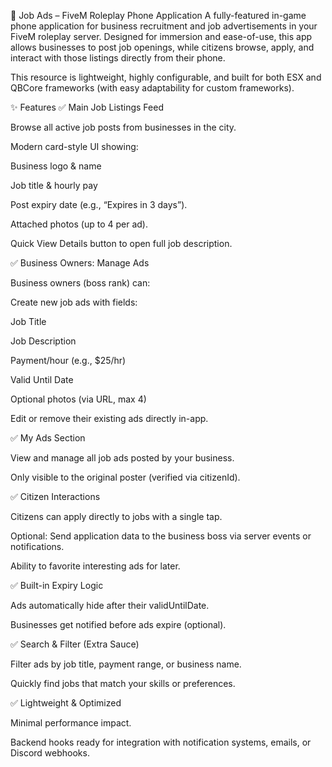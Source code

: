 📱 Job Ads – FiveM Roleplay Phone Application
A fully-featured in-game phone application for business recruitment and job advertisements in your FiveM roleplay server. Designed for immersion and ease-of-use, this app allows businesses to post job openings, while citizens browse, apply, and interact with those listings directly from their phone.

This resource is lightweight, highly configurable, and built for both ESX and QBCore frameworks (with easy adaptability for custom frameworks).

✨ Features
✅ Main Job Listings Feed

Browse all active job posts from businesses in the city.

Modern card-style UI showing:

Business logo & name

Job title & hourly pay

Post expiry date (e.g., “Expires in 3 days”).

Attached photos (up to 4 per ad).

Quick View Details button to open full job description.

✅ Business Owners: Manage Ads

Business owners (boss rank) can:

Create new job ads with fields:

Job Title

Job Description

Payment/hour (e.g., $25/hr)

Valid Until Date

Optional photos (via URL, max 4)

Edit or remove their existing ads directly in-app.

✅ My Ads Section

View and manage all job ads posted by your business.

Only visible to the original poster (verified via citizenId).

✅ Citizen Interactions

Citizens can apply directly to jobs with a single tap.

Optional: Send application data to the business boss via server events or notifications.

Ability to favorite interesting ads for later.

✅ Built-in Expiry Logic

Ads automatically hide after their validUntilDate.

Businesses get notified before ads expire (optional).

✅ Search & Filter (Extra Sauce)

Filter ads by job title, payment range, or business name.

Quickly find jobs that match your skills or preferences.

✅ Lightweight & Optimized

Minimal performance impact.

Backend hooks ready for integration with notification systems, emails, or Discord webhooks.